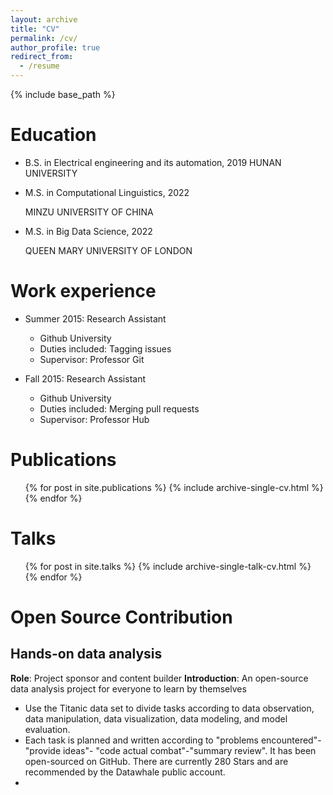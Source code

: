 ```yaml
---
layout: archive
title: "CV"
permalink: /cv/
author_profile: true
redirect_from:
  - /resume
---
```


{% include base_path %}

Education
======
- B.S. in Electrical engineering and its automation, 2019
  HUNAN UNIVERSITY
  
- M.S. in Computational Linguistics, 2022

  MINZU UNIVERSITY OF CHINA

- M.S. in Big Data Science, 2022

  QUEEN MARY UNIVERSITY OF LONDON


Work experience
======
* Summer 2015: Research Assistant
  * Github University
  * Duties included: Tagging issues
  * Supervisor: Professor Git

* Fall 2015: Research Assistant
  * Github University
  * Duties included: Merging pull requests
  * Supervisor: Professor Hub
  
Publications
======
  <ul>{% for post in site.publications %}
    {% include archive-single-cv.html %}
  {% endfor %}</ul>
  
Talks
======
  <ul>{% for post in site.talks %}
    {% include archive-single-talk-cv.html %}
  {% endfor %}</ul>
  
Open Source Contribution
======
## Hands-on data analysis
**Role**: Project sponsor and content builder
**Introduction**: An open-source data analysis project for everyone to learn by themselves

- Use the Titanic data set to divide tasks according to data observation, data manipulation, data visualization, data modeling, and model evaluation. 
-  Each task is planned and written according to "problems encountered"-"provide ideas"- "code actual combat"-"summary review". It has been open-sourced on GitHub. There are currently 280 Stars and are recommended by the Datawhale public account.
- [Open source link here]: (https://github.com/datawhalechina/hands-on-data-analysis)
